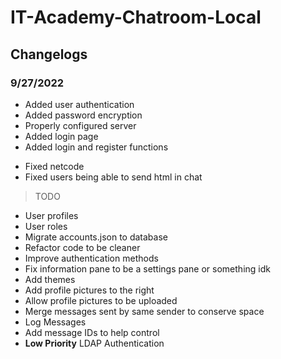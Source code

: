 # IT-Academy-Chatroom-Local

## Changelogs

### 9/27/2022
+ Added user authentication
+ Added password encryption
+ Properly configured server
+ Added login page
+ Added login and register functions

* Fixed netcode
* Fixed users being able to send html in chat

> TODO
* User profiles
* User roles
* Migrate accounts.json to database
* Refactor code to be cleaner
* Improve authentication methods
* Fix information pane to be a settings pane or something idk
* Add themes
* Add profile pictures to the right
* Allow profile pictures to be uploaded
* Merge messages sent by same sender to conserve space
* Log Messages
* Add message IDs to help control
* **Low Priority** LDAP Authentication
